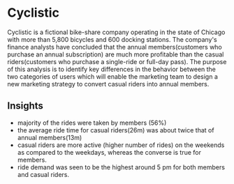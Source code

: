 # Cyclistic
Cyclistic is a fictional bike-share company operating in the state of Chicago with more than 5,800 bicycles and 600 docking stations. The company's finance analysts have concluded that the annual members(customers who purchase an annual subscription) are much more profitable than the casual riders(customers who purchase a single-ride or full-day pass). The purpose of this analysis is to identify key differences in the behavior between the two categories of users which will enable the marketing team to design a new marketing strategy to convert casual riders into annual members. 

## Insights
- majority of the rides were taken by members (56%)
- the average ride time for casual riders(26m) was about twice that of annual members(13m) 
- casual riders are more active (higher number of rides) on the weekends as compared to the weekdays, whereas the converse is true for members.
- ride demand was seen to be the highest around 5 pm for both members and casual riders. 
